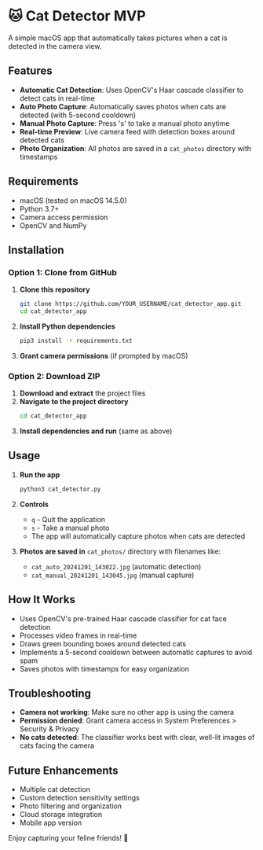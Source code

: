 # 🐱 Cat Detector MVP

A simple macOS app that automatically takes pictures when a cat is detected in the camera view.

## Features

- **Automatic Cat Detection**: Uses OpenCV's Haar cascade classifier to detect cats in real-time
- **Auto Photo Capture**: Automatically saves photos when cats are detected (with 5-second cooldown)
- **Manual Photo Capture**: Press 's' to take a manual photo anytime
- **Real-time Preview**: Live camera feed with detection boxes around detected cats
- **Photo Organization**: All photos are saved in a `cat_photos` directory with timestamps

## Requirements

- macOS (tested on macOS 14.5.0)
- Python 3.7+
- Camera access permission
- OpenCV and NumPy

## Installation

### Option 1: Clone from GitHub
1. **Clone this repository**
   ```bash
   git clone https://github.com/YOUR_USERNAME/cat_detector_app.git
   cd cat_detector_app
   ```

2. **Install Python dependencies**
   ```bash
   pip3 install -r requirements.txt
   ```

3. **Grant camera permissions** (if prompted by macOS)

### Option 2: Download ZIP
1. **Download and extract** the project files
2. **Navigate to the project directory**
   ```bash
   cd cat_detector_app
   ```
3. **Install dependencies and run** (same as above)

## Usage

1. **Run the app**
   ```bash
   python3 cat_detector.py
   ```

2. **Controls**
   - `q` - Quit the application
   - `s` - Take a manual photo
   - The app will automatically capture photos when cats are detected

3. **Photos are saved in** `cat_photos/` directory with filenames like:
   - `cat_auto_20241201_143022.jpg` (automatic detection)
   - `cat_manual_20241201_143045.jpg` (manual capture)

## How It Works

- Uses OpenCV's pre-trained Haar cascade classifier for cat face detection
- Processes video frames in real-time
- Draws green bounding boxes around detected cats
- Implements a 5-second cooldown between automatic captures to avoid spam
- Saves photos with timestamps for easy organization

## Troubleshooting

- **Camera not working**: Make sure no other app is using the camera
- **Permission denied**: Grant camera access in System Preferences > Security & Privacy
- **No cats detected**: The classifier works best with clear, well-lit images of cats facing the camera

## Future Enhancements

- Multiple cat detection
- Custom detection sensitivity settings
- Photo filtering and organization
- Cloud storage integration
- Mobile app version

Enjoy capturing your feline friends! 🐾

